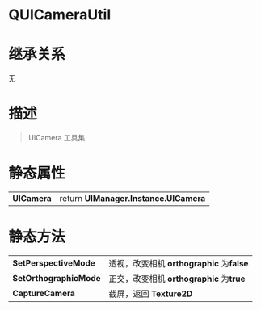 # QUICameraUtil

# 继承关系

无

# 描述

> UICamera 工具集
>

# 静态属性

|              |                                        |
| ------------ | -------------------------------------- |
| **UICamera** | return **UIManager.Instance.UICamera** |

# 静态方法

|                         |                                             |
| ----------------------- | ------------------------------------------- |
| **SetPerspectiveMode**  | 透视，改变相机 **orthographic** 为**false** |
| **SetOrthographicMode** | 正交，改变相机 **orthographic** 为**true**  |
| **CaptureCamera**       | 截屏，返回 **Texture2D**                    |

